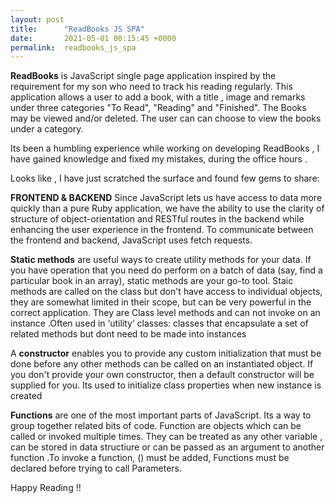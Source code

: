 ```yaml
---
layout: post
title:      "ReadBooks JS SPA"
date:       2021-05-01 00:15:45 +0000
permalink:  readbooks_js_spa
---
```



**ReadBooks** is JavaScript single page application inspired by the requirement for my son who need to track his reading regularly. This application allows a user to add a book, with a title , image and remarks under three categories "To Read", "Reading" and "Finished". The Books may be viewed and/or deleted. The user can can choose to view the books under a category.


Its been a humbling experience while working on developing ReadBooks , I have gained knowledge and fixed my mistakes, during the office hours . 


Looks like , I have just scratched the surface and found few gems to share:


**FRONTEND & BACKEND**
Since JavaScript lets us have access to data more quickly than a pure Ruby application, we have the ability to use the clarity of structure of object-orientation and RESTful routes in the backend while enhancing the user experience in the frontend. To communicate between the frontend and backend, JavaScript uses fetch requests.


**Static methods** are useful ways to create utility methods for your data. If you have operation that you need do perform on a batch of data (say, find a particular book in an array), static methods are your go-to tool. Staic methods  are called on the class but don't have access to individual objects, they are somewhat limited in their scope, but can be very powerful in the correct application. They are Class level methods and can not invoke on an instance .Often used in ‘utility’ classes: classes that encapsulate a set of related methods but dont need to be made into instances


A **constructor** enables you to provide any custom initialization that must be done before any other methods can be called on an instantiated object. If you don't provide your own constructor, then a default constructor will be supplied for you.  Its used to initialize class properties when new instance is created


**Functions** are one of the most important parts of JavaScript. Its a way to group together related bits of code.
Function are objects which can be called or invoked multiple times. They can be treated as any other variable , can be stored in data structiure or can be passed as an argument to another function .To invoke a function, () must be added, Functions must be declared before trying to call Parameters.


Happy Reading !!


